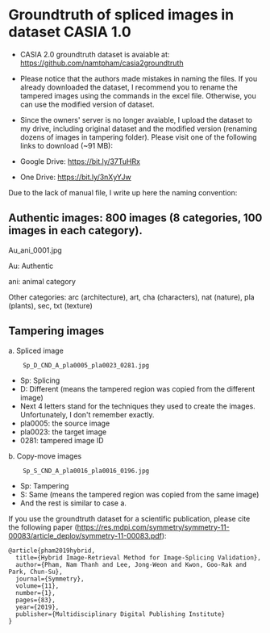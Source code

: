 # Groundtruth of spliced images in dataset CASIA 1.0

* CASIA 2.0 groundtruth dataset is avaiable at: https://github.com/namtpham/casia2groundtruth

* Please notice that the authors made mistakes in naming the files. 
If you already downloaded the dataset, I recommend you to rename the tampered images using the commands in the excel file. 
Otherwise, you can use the modified version of dataset. 

* Since the owners' server is no longer avaiable, I upload the dataset to my drive, including original dataset and the modified version (renaming dozens of images in tampering folder). Please visit one of the following links to download (~91 MB): 

* Google Drive: https://bit.ly/37TuHRx
* One Drive: https://bit.ly/3nXyYJw

Due to the lack of manual file, I write up here the naming convention:

## Authentic images: 800 images (8 categories, 100 images in each category).

Au_ani_0001.jpg

Au: Authentic

ani: animal category

Other categories: arc (architecture), art, cha (characters), nat (nature), pla (plants), sec, txt (texture)

## Tampering images

a. Spliced image

        Sp_D_CND_A_pla0005_pla0023_0281.jpg
* Sp: Splicing
* D: Different (means the tampered region was copied from the different image)
* Next 4 letters stand for the techniques they used to create the images. Unfortunately, I don't remember exactly.
* pla0005: the source image
* pla0023: the target image
* 0281: tampered image ID

b. Copy-move images

        Sp_S_CND_A_pla0016_pla0016_0196.jpg
* Sp: Tampering
* S: Same (means the tampered region was copied from the same image)
* And the rest is similar to case a.

If you use the groundtruth dataset for a scientific publication, please cite the following paper (https://res.mdpi.com/symmetry/symmetry-11-00083/article_deploy/symmetry-11-00083.pdf):

    @article{pham2019hybrid,
      title={Hybrid Image-Retrieval Method for Image-Splicing Validation},
      author={Pham, Nam Thanh and Lee, Jong-Weon and Kwon, Goo-Rak and Park, Chun-Su},
      journal={Symmetry},
      volume={11},
      number={1},
      pages={83},
      year={2019},
      publisher={Multidisciplinary Digital Publishing Institute}
    }
